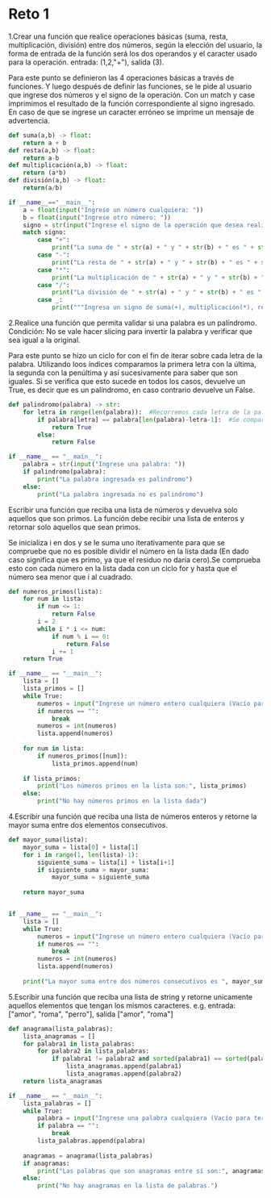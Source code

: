 # Reto 1

1.Crear una función que realice operaciones básicas (suma, resta, multiplicación, división) entre dos números, según la elección del usuario, la forma de entrada de la función será los dos operandos y el caracter usado para la operación. entrada: (1,2,"+"), salida (3).

Para este punto se definieron las 4 operaciones básicas a través de funciones. Y luego después de definir las funciones, se le pide al usuario que ingrese dos números y el signo de la operación. Con un match y case imprimimos el resultado de la función correspondiente al signo ingresado. En caso de que se ingrese un caracter erróneo se imprime un mensaje de advertencia.

```python
def suma(a,b) -> float:
    return a + b
def resta(a,b) -> float:
    return a-b
def multiplicación(a,b) -> float:
    return (a*b)
def división(a,b) -> float:
    return(a/b)

if __name__=="__main__":
    a = float(input("Ingrese un número cualquiera: "))
    b = float(input("Ingrese otro número: "))
    signo = str(input("Ingrese el signo de la operación que desea realizar: "))
    match signo:
        case "+":
            print("La suma de " + str(a) + " y " + str(b) + " es " + str(suma(a,b)))
        case "-":
            print("La resta de " + str(a) + " y " + str(b) + " es " + str(resta(a,b)))
        case "*":
            print("La multiplicación de " + str(a) + " y " + str(b) + " es " + str(multiplicación(a,b)))
        case "/":
            print("La división de " + str(a) + " y " + str(b) + " es " + str(división(a,b)))
        case _:
            print("""Ingresa un signo de suma(+), multiplicación(*), resta(-) o división(/)""")
```
2.Realice una función que permita validar si una palabra es un palíndromo. Condición: No se vale hacer slicing para invertir la palabra y verificar que sea igual a la original.

Para este punto se hizo un ciclo for con el fin de iterar sobre cada letra de la palabra. Utilizando loos índices comparamos la primera letra con la última, la segunda con la penúltima y así sucesivamente para saber que son iguales. Si se verifica que esto sucede en todos los casos, devuelve un True, es decir que es un palíndromo, en caso contrario devuelve un False.

```python
def palindromo(palabra) -> str:
    for letra in range(len(palabra)):  #Recorremos cada letra de la palabra
        if palabra[letra] == palabra[len(palabra)-letra-1]:  #Se compara la letra del inicio con la que está al final (Es como el índice inicial y el índice a la reversa)
            return True
        else:
            return False

if __name__ == "__main__":
    palabra = str(input("Ingrese una palabra: "))
    if palindromo(palabra):
        print("La palabra ingresada es palindromo")
    else:
        print("La palabra ingresada no es palindromo")
```
Escribir una función que reciba una lista de números y devuelva solo aquellos que son primos. La función debe recibir una lista de enteros y retornar solo aquellos que sean primos.

Se inicializa i en dos y se le suma uno iterativamente para que se compruebe que no es posible dividir el número en la lista dada (En dado caso significa que es primo, ya que el residuo no daría cero).Se comprueba esto con cada número en la lista dada con un ciclo for y hasta que el número sea menor que i al cuadrado.
```python
def numeros_primos(lista):
    for num in lista:
        if num <= 1:
            return False
        i = 2
        while i * i <= num:
            if num % i == 0:
                return False
            i += 1
    return True

if __name__ == "__main__":
    lista = []
    lista_primos = []
    while True:
        numeros = input("Ingrese un número entero cualquiera (Vacío para terminar): ")
        if numeros == "":
            break
        numeros = int(numeros)
        lista.append(numeros)
    
    for num in lista:
        if numeros_primos([num]):
            lista_primos.append(num)
    
    if lista_primos:
        print("Los números primos en la lista son:", lista_primos)
    else:
        print("No hay números primos en la lista dada")
```
4.Escribir una función que reciba una lista de números enteros y retorne la mayor suma entre dos elementos consecutivos.
```python
def mayor_suma(lista):
    mayor_suma = lista[0] + lista[1]
    for i in range(1, len(lista)-1):
        siguiente_suma = lista[i] + lista[i+1]     
        if siguiente_suma > mayor_suma:
            mayor_suma = siguiente_suma
    
    return mayor_suma


if __name__ == "__main__":
    lista = []
    while True:
        numeros = input("Ingrese un número entero cualquiera (Vacío para terminar): ")
        if numeros == "":
            break
        numeros = int(numeros)
        lista.append(numeros)
    
    print("La mayor suma entre dos números consecutivos es ", mayor_suma(lista))
```
5.Escribir una función que reciba una lista de string y retorne unicamente aquellos elementos que tengan los mismos caracteres. e.g. entrada: ["amor", "roma", "perro"], salida ["amor", "roma"]

```python
def anagrama(lista_palabras):
    lista_anagramas = []
    for palabra1 in lista_palabras:
        for palabra2 in lista_palabras:
            if palabra1 != palabra2 and sorted(palabra1) == sorted(palabra2):
                lista_anagramas.append(palabra1)
                lista_anagramas.append(palabra2)
    return lista_anagramas

if __name__ == "__main__":            
    lista_palabras = []
    while True:
        palabra = input("Ingrese una palabra cualquiera (Vacío para terminar): ")
        if palabra == "":
            break
        lista_palabras.append(palabra)
    
    anagramas = anagrama(lista_palabras)
    if anagramas:
        print("Las palabras que son anagramas entre sí son:", anagramas)
    else:
        print("No hay anagramas en la lista de palabras.")
```

